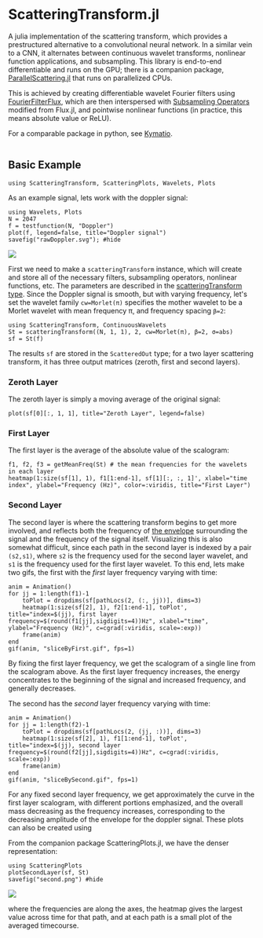 # ScatteringTransform.jl

A julia implementation of the scattering transform, which provides a prestructured alternative to a convolutional neural network.
In a similar vein to a CNN, it alternates between continuous wavelet transforms, nonlinear function applications, and subsampling.
This library is end-to-end differentiable and runs on the GPU; there is a companion package, [ParallelScattering.jl](https://github.com/dsweber2/ParallelScattering.jl/) that runs on parallelized CPUs.

This is achieved by creating differentiable wavelet Fourier filters using [FourierFilterFlux](https://dsweber2.github.io/FourierFilterFlux.jl/dev/), which are then interspersed with [Subsampling Operators](@ref) modified from Flux.jl, and pointwise nonlinear functions (in practice, this means absolute value or ReLU).

For a comparable package in python, see [Kymatio](https://www.kymat.io/).

```@contents

```

## Basic Example

```@setup
using ScatteringTransform, ScatteringPlots, Wavelets, Plots
```

As an example signal, lets work with the doppler signal:

```@example ex
using Wavelets, Plots
N = 2047
f = testfunction(N, "Doppler")
plot(f, legend=false, title="Doppler signal")
savefig("rawDoppler.svg"); #hide
```

![](rawDoppler.svg)

First we need to make a `scatteringTransform` instance, which will create and store all of the necessary filters, subsampling operators, nonlinear functions, etc.
The parameters are described in the [scatteringTransform type](@ref).
Since the Doppler signal is smooth, but with varying frequency, let's set the wavelet family `cw=Morlet(π)` specifies the mother wavelet to be a Morlet wavelet with mean frequency π, and frequency spacing `β=2`:

```@example ex
using ScatteringTransform, ContinuousWavelets
St = scatteringTransform((N, 1, 1), 2, cw=Morlet(π), β=2, σ=abs)
sf = St(f)
```

The results `sf` are stored in the `ScatteredOut` type; for a two layer scattering transform, it has three output matrices (zeroth, first and second layers).

### Zeroth Layer

The zeroth layer is simply a moving average of the original signal:

```@example ex
plot(sf[0][:, 1, 1], title="Zeroth Layer", legend=false)
```

### First Layer

The first layer is the average of the absolute value of the scalogram:

```@example ex
f1, f2, f3 = getMeanFreq(St) # the mean frequencies for the wavelets in each layer
heatmap(1:size(sf[1], 1), f1[1:end-1], sf[1][:, :, 1]', xlabel="time index", ylabel="Frequency (Hz)", color=:viridis, title="First Layer")
```

### Second Layer

The second layer is where the scattering transform begins to get more involved, and reflects both the frequency of [the envelope](https://en.wikipedia.org/wiki/Analytic_signal#Instantaneous_amplitude_and_phase) surrounding the signal and the frequency of the signal itself.
Visualizing this is also somewhat difficult, since each path in the second layer is indexed by a pair `(s2,s1)`, where `s2` is the frequency used for the second layer wavelet, and `s1` is the frequency used for the first layer wavelet.
To this end, lets make two gifs, the first with the _first_ layer frequency varying with time:

```@example ex
anim = Animation()
for jj = 1:length(f1)-1
    toPlot = dropdims(sf[pathLocs(2, (:, jj))], dims=3)
    heatmap(1:size(sf[2], 1), f2[1:end-1], toPlot', title="index=$(jj), first layer frequency=$(round(f1[jj],sigdigits=4))Hz", xlabel="time", ylabel="Frequency (Hz)", c=cgrad(:viridis, scale=:exp))
    frame(anim)
end
gif(anim, "sliceByFirst.gif", fps=1)
```

By fixing the first layer frequency, we get the scalogram of a single line from the scalogram above.
As the first layer frequency increases, the energy concentrates to the beginning of the signal and increased frequency, and generally decreases.

The second has the _second_ layer frequency varying with time:

```@example ex
anim = Animation()
for jj = 1:length(f2)-1
    toPlot = dropdims(sf[pathLocs(2, (jj, :))], dims=3)
    heatmap(1:size(sf[2], 1), f1[1:end-1], toPlot', title="index=$(jj), second layer frequency=$(round(f2[jj],sigdigits=4))Hz", c=cgrad(:viridis, scale=:exp))
    frame(anim)
end
gif(anim, "sliceBySecond.gif", fps=1)
```

For any fixed second layer frequency, we get approximately the curve in the first layer scalogram, with different portions emphasized, and the overall mass decreasing as the frequency increases, corresponding to the decreasing amplitude of the envelope for the doppler signal.
These plots can also be created using

From the companion package ScatteringPlots.jl, we have the denser representation:

```@example ex
using ScatteringPlots
plotSecondLayer(sf, St)
savefig("second.png") #hide
```

![](second.png)

where the frequencies are along the axes, the heatmap gives the largest value across time for that path, and at each path is a small plot of the averaged timecourse.
